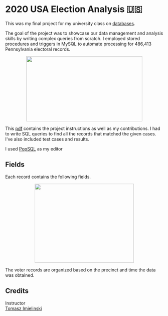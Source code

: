 # 2020 USA Election Analysis 🇺🇸

This was my final project for my university class on [databases](https://www.cs.rutgers.edu/academics/undergraduate/course-synopses/course-details/01-198-336-principles-of-information-and-data-management).

The goal of the project was to showcase our data management and analysis skills by writing complex queries from scratch. I employed stored procedures and triggers in MySQL to automate processing for 486,413 Pennsylvania electoral records.

<p align="center">
  <img src="./extras/trumpbiden.gif" width="370" height="208"/>
</p>


This [pdf](./CS336-Election-Project.pdf) contains the project instructions as well as my contributions. I had to write SQL queries to find all the records that matched the given cases. I've also included test cases and results.

I used [PopSQL](https://popsql.com/) as my editor


## Fields 

Each record contains the following fields.

<p align="center">
  <img src="./extras/fields.png" width="316" height="252"/>
</p>

The voter records are organized based on the precinct and time the data was obtained. 

## Credits

Instructor  
[Tomasz Imielinski](https://www.cs.rutgers.edu/people/professors/details/tomasz-imielinski)

